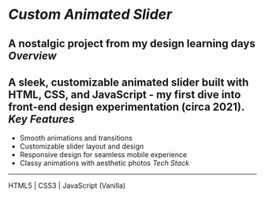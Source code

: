 *Custom Animated Slider*
==========================
A nostalgic project from my design learning days
*Overview*
------------ 
A sleek, customizable animated slider built with HTML, CSS, and JavaScript - my first dive into front-end design experimentation (circa 2021).
*Key Features*
---------------- 
* Smooth animations and transitions
* Customizable slider layout and design
* Responsive design for seamless mobile experience
* Classy animations with aesthetic photos 
*Tech Stack*
---------------- 
HTML5 | CSS3 | JavaScript (Vanilla)
